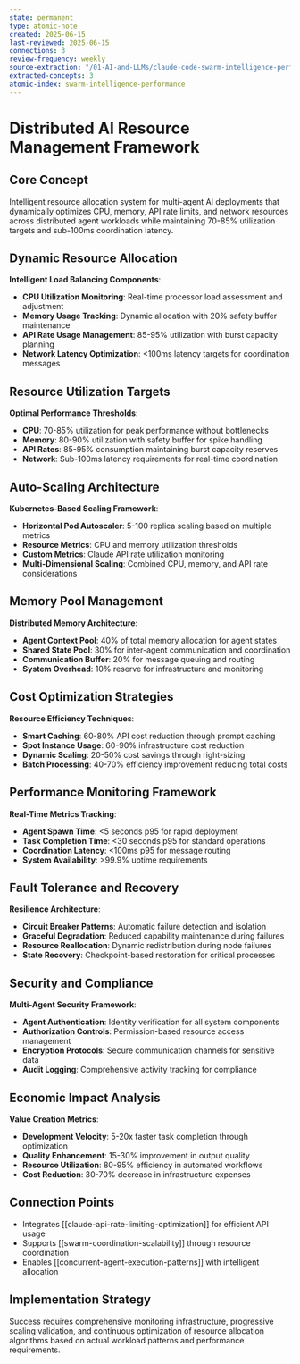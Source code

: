 ```yaml
---
state: permanent
type: atomic-note
created: 2025-06-15
last-reviewed: 2025-06-15
connections: 3
review-frequency: weekly
source-extraction: "/01-AI-and-LLMs/claude-code-swarm-intelligence-performance-scalability-analysis-2025.md"
extracted-concepts: 3
atomic-index: swarm-intelligence-performance
---
```


# Distributed AI Resource Management Framework

## Core Concept

Intelligent resource allocation system for multi-agent AI deployments that dynamically optimizes CPU, memory, API rate limits, and network resources across distributed agent workloads while maintaining 70-85% utilization targets and sub-100ms coordination latency.

## Dynamic Resource Allocation

**Intelligent Load Balancing Components**:
- **CPU Utilization Monitoring**: Real-time processor load assessment and adjustment
- **Memory Usage Tracking**: Dynamic allocation with 20% safety buffer maintenance
- **API Rate Usage Management**: 85-95% utilization with burst capacity planning
- **Network Latency Optimization**: <100ms latency targets for coordination messages

## Resource Utilization Targets

**Optimal Performance Thresholds**:
- **CPU**: 70-85% utilization for peak performance without bottlenecks
- **Memory**: 80-90% utilization with safety buffer for spike handling
- **API Rates**: 85-95% consumption maintaining burst capacity reserves
- **Network**: Sub-100ms latency requirements for real-time coordination

## Auto-Scaling Architecture

**Kubernetes-Based Scaling Framework**:
- **Horizontal Pod Autoscaler**: 5-100 replica scaling based on multiple metrics
- **Resource Metrics**: CPU and memory utilization thresholds
- **Custom Metrics**: Claude API rate utilization monitoring
- **Multi-Dimensional Scaling**: Combined CPU, memory, and API rate considerations

## Memory Pool Management

**Distributed Memory Architecture**:
- **Agent Context Pool**: 40% of total memory allocation for agent states
- **Shared State Pool**: 30% for inter-agent communication and coordination
- **Communication Buffer**: 20% for message queuing and routing
- **System Overhead**: 10% reserve for infrastructure and monitoring

## Cost Optimization Strategies

**Resource Efficiency Techniques**:
- **Smart Caching**: 60-80% API cost reduction through prompt caching
- **Spot Instance Usage**: 60-90% infrastructure cost reduction
- **Dynamic Scaling**: 20-50% cost savings through right-sizing
- **Batch Processing**: 40-70% efficiency improvement reducing total costs

## Performance Monitoring Framework

**Real-Time Metrics Tracking**:
- **Agent Spawn Time**: <5 seconds p95 for rapid deployment
- **Task Completion Time**: <30 seconds p95 for standard operations
- **Coordination Latency**: <100ms p95 for message routing
- **System Availability**: >99.9% uptime requirements

## Fault Tolerance and Recovery

**Resilience Architecture**:
- **Circuit Breaker Patterns**: Automatic failure detection and isolation
- **Graceful Degradation**: Reduced capability maintenance during failures
- **Resource Reallocation**: Dynamic redistribution during node failures
- **State Recovery**: Checkpoint-based restoration for critical processes

## Security and Compliance

**Multi-Agent Security Framework**:
- **Agent Authentication**: Identity verification for all system components
- **Authorization Controls**: Permission-based resource access management
- **Encryption Protocols**: Secure communication channels for sensitive data
- **Audit Logging**: Comprehensive activity tracking for compliance

## Economic Impact Analysis

**Value Creation Metrics**:
- **Development Velocity**: 5-20x faster task completion through optimization
- **Quality Enhancement**: 15-30% improvement in output quality
- **Resource Utilization**: 80-95% efficiency in automated workflows
- **Cost Reduction**: 30-70% decrease in infrastructure expenses

## Connection Points

- Integrates [[claude-api-rate-limiting-optimization]] for efficient API usage
- Supports [[swarm-coordination-scalability]] through resource coordination
- Enables [[concurrent-agent-execution-patterns]] with intelligent allocation

## Implementation Strategy

Success requires comprehensive monitoring infrastructure, progressive scaling validation, and continuous optimization of resource allocation algorithms based on actual workload patterns and performance requirements.